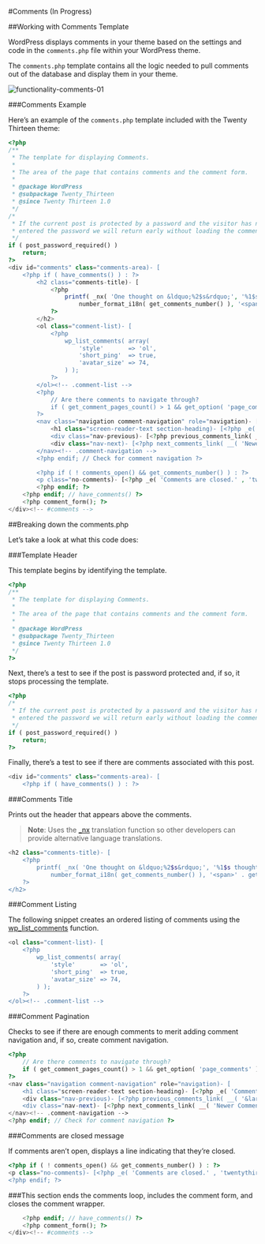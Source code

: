 #Comments (In Progress)

##Working with Comments Template

WordPress displays comments in your theme based on the settings and code in the `comments.php` file within your WordPress theme.

The `comments.php` template contains all the logic needed to pull comments out of the database and display them in your theme.

![functionality-comments-01](http://developer.wordpress.org/files/2014/10/functionality-comments-01.png)

###Comments Example

Here’s an example of the `comments.php` template included with the Twenty Thirteen theme:

```php
<?php
/**
 * The template for displaying Comments.
 *
 * The area of the page that contains comments and the comment form.
 *
 * @package WordPress
 * @subpackage Twenty_Thirteen
 * @since Twenty Thirteen 1.0
 */
/*
 * If the current post is protected by a password and the visitor has not yet
 * entered the password we will return early without loading the comments.
 */
if ( post_password_required() )
    return;
?>
<div id="comments" class="comments-area)- [
    <?php if ( have_comments() ) : ?>
        <h2 class="comments-title)- [
            <?php
                printf( _nx( 'One thought on &ldquo;%2$s&rdquo;', '%1$s thoughts on &ldquo;%2$s&rdquo;', get_comments_number(), 'comments title', 'twentythirteen' ),
                    number_format_i18n( get_comments_number() ), '<span>' . get_the_title() . '</span>' );
            ?>
        </h2>
        <ol class="comment-list)- [
            <?php
                wp_list_comments( array(
                    'style'       => 'ol',
                    'short_ping'  => true,
                    'avatar_size' => 74,
                ) );
            ?>
        </ol><!-- .comment-list -->
        <?php
            // Are there comments to navigate through?
            if ( get_comment_pages_count() > 1 && get_option( 'page_comments' ) ) :
        ?>
        <nav class="navigation comment-navigation" role="navigation)- [
            <h1 class="screen-reader-text section-heading)- [<?php _e( 'Comment navigation', 'twentythirteen' ); ?></h1>
            <div class="nav-previous)- [<?php previous_comments_link( __( '&larr; Older Comments', 'twentythirteen' ) ); ?></div>
            <div class="nav-next)- [<?php next_comments_link( __( 'Newer Comments &rarr;', 'twentythirteen' ) ); ?></div>
        </nav><!-- .comment-navigation -->
        <?php endif; // Check for comment navigation ?>

        <?php if ( ! comments_open() && get_comments_number() ) : ?>
        <p class="no-comments)- [<?php _e( 'Comments are closed.' , 'twentythirteen' ); ?></p>
        <?php endif; ?>
    <?php endif; // have_comments() ?>
    <?php comment_form(); ?>
</div><!-- #comments -->
```

##Breaking down the comments.php

Let’s take a look at what this code does:

###Template Header

This template begins by identifying the template.

```php
<?php
/**
 * The template for displaying Comments.
 *
 * The area of the page that contains comments and the comment form.
 *
 * @package WordPress
 * @subpackage Twenty_Thirteen
 * @since Twenty Thirteen 1.0
 */
?>
```

Next, there’s a test to see if the post is password protected and, if so, it stops processing the template.

```php
<?php
/*
 * If the current post is protected by a password and the visitor has not yet
 * entered the password we will return early without loading the comments.
 */
if ( post_password_required() )
    return;
?>
```

Finally, there’s a test to see if there are comments associated with this post.

```php
<div id="comments" class="comments-area)- [
    <?php if ( have_comments() ) : ?>
```

###Comments Title

Prints out the header that appears above the comments.

>**Note**: Uses the [_nx](https://developer.wordpress.org/reference/functions/_nx) translation function so other developers can provide alternative language translations.

```php
<h2 class="comments-title)- [
    <?php
        printf( _nx( 'One thought on &ldquo;%2$s&rdquo;', '%1$s thoughts on &ldquo;%2$s&rdquo;', get_comments_number(), 'comments title', 'twentythirteen' ),
            number_format_i18n( get_comments_number() ), '<span>' . get_the_title() . '</span>' );
    ?>
</h2>
```

###Comment Listing

The following snippet creates an ordered listing of comments using the [wp_list_comments](http://codex.wordpress.org/Function_Reference/wp_list_comments) function.

```php
<ol class="comment-list)- [
    <?php
        wp_list_comments( array(
            'style'       => 'ol',
            'short_ping'  => true,
            'avatar_size' => 74,
        ) );
    ?>
</ol><!-- .comment-list -->
```

###Comment Pagination

Checks to see if there are enough comments to merit adding comment navigation and, if so, create comment navigation.

```php
<?php
    // Are there comments to navigate through?
    if ( get_comment_pages_count() > 1 && get_option( 'page_comments' ) ) :
?>
<nav class="navigation comment-navigation" role="navigation)- [
    <h1 class="screen-reader-text section-heading)- [<?php _e( 'Comment navigation', 'twentythirteen' ); ?></h1>
    <div class="nav-previous)- [<?php previous_comments_link( __( '&larr; Older Comments', 'twentythirteen' ) ); ?></div>
    <div class="nav-next)- [<?php next_comments_link( __( 'Newer Comments &rarr;', 'twentythirteen' ) ); ?></div>
</nav><!-- .comment-navigation -->
<?php endif; // Check for comment navigation ?>
```

###Comments are closed message

If comments aren’t open, displays a line indicating that they’re closed.

```php
<?php if ( ! comments_open() && get_comments_number() ) : ?>
<p class="no-comments)- [<?php _e( 'Comments are closed.' , 'twentythirteen' ); ?></p>
<?php endif; ?>
```

###This section ends the comments loop, includes the comment form, and closes the comment wrapper.

```php
    <?php endif; // have_comments() ?>
    <?php comment_form(); ?>
</div><!-- #comments -->
```